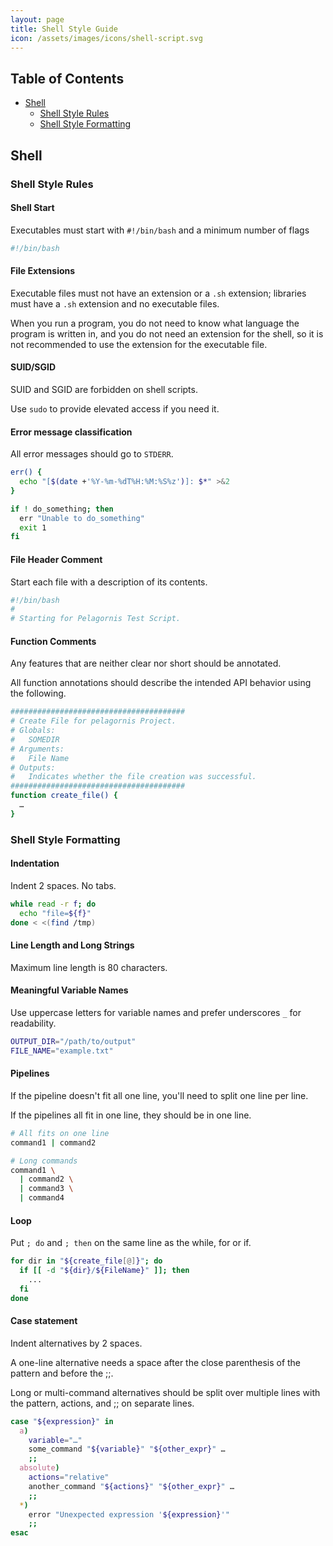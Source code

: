 ```yaml
---
layout: page
title: Shell Style Guide
icon: /assets/images/icons/shell-script.svg
---
```


## Table of Contents

- [Shell](#shell)
  - [Shell Style Rules](#shell-style-rules)
  - [Shell Style Formatting](#shell-style-formatting)

## Shell

### Shell Style Rules

#### Shell Start

Executables must start with `#!/bin/bash` and a minimum number of flags

```bash
#!/bin/bash
```

#### File Extensions

Executable files must not have an extension or a `.sh` extension; libraries must have a `.sh` extension and no executable files.

When you run a program, you do not need to know what language the program is written in, and you do not need an extension for the shell, so it is not recommended to use the extension for the executable file.

#### SUID/SGID

SUID and SGID are forbidden on shell scripts.

Use `sudo` to provide elevated access if you need it.

#### Error message classification

All error messages should go to `STDERR`.

```bash
err() {
  echo "[$(date +'%Y-%m-%dT%H:%M:%S%z')]: $*" >&2
}

if ! do_something; then
  err "Unable to do_something"
  exit 1
fi
```

#### File Header Comment

Start each file with a description of its contents.

```bash
#!/bin/bash
#
# Starting for Pelagornis Test Script.
```

#### Function Comments

Any features that are neither clear nor short should be annotated.

All function annotations should describe the intended API behavior using the following.


```bash
#######################################
# Create File for pelagornis Project.
# Globals:
#   SOMEDIR
# Arguments:
#   File Name
# Outputs:
#   Indicates whether the file creation was successful.
#######################################
function create_file() {
  …
}
```

### Shell Style Formatting 

#### Indentation

Indent 2 spaces. No tabs.

```bash
while read -r f; do
  echo "file=${f}"
done < <(find /tmp)
```

#### Line Length and Long Strings

Maximum line length is 80 characters.


#### Meaningful Variable Names

Use uppercase letters for variable names and prefer underscores `_` for readability.

```bash
OUTPUT_DIR="/path/to/output"
FILE_NAME="example.txt"
```

#### Pipelines

If the pipeline doesn't fit all one line, you'll need to split one line per line.

If the pipelines all fit in one line, they should be in one line.

```bash
# All fits on one line
command1 | command2

# Long commands
command1 \
  | command2 \
  | command3 \
  | command4
```

#### Loop

Put `; do` and `; then` on the same line as the while, for or if.

```bash
for dir in "${create_file[@]}"; do
  if [[ -d "${dir}/${FileName}" ]]; then
    ...
  fi
done
```

#### Case statement

Indent alternatives by 2 spaces. 

A one-line alternative needs a space after the close parenthesis of the pattern and before the ;;.

Long or multi-command alternatives should be split over multiple lines with the pattern, actions, and ;; on separate lines.


```bash
case "${expression}" in
  a)
    variable="…"
    some_command "${variable}" "${other_expr}" …
    ;;
  absolute)
    actions="relative"
    another_command "${actions}" "${other_expr}" …
    ;;
  *)
    error "Unexpected expression '${expression}'"
    ;;
esac
```
